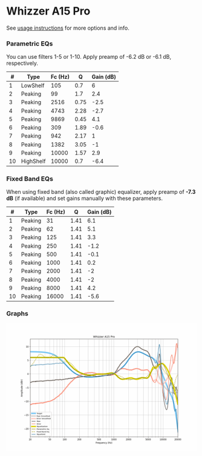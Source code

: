 # Whizzer A15 Pro
See [usage instructions](https://github.com/jaakkopasanen/AutoEq#usage) for more options and info.

### Parametric EQs
You can use filters 1-5 or 1-10. Apply preamp of -6.2 dB or -6.1 dB, respectively.

|   # | Type      |   Fc (Hz) |    Q |   Gain (dB) |
|-----|-----------|-----------|------|-------------|
|   1 | LowShelf  |       105 | 0.7  |         6   |
|   2 | Peaking   |        99 | 1.7  |         2.4 |
|   3 | Peaking   |      2516 | 0.75 |        -2.5 |
|   4 | Peaking   |      4743 | 2.28 |        -2.7 |
|   5 | Peaking   |      9869 | 0.45 |         4.1 |
|   6 | Peaking   |       309 | 1.89 |        -0.6 |
|   7 | Peaking   |       942 | 2.17 |         1   |
|   8 | Peaking   |      1382 | 3.05 |        -1   |
|   9 | Peaking   |     10000 | 1.57 |         2.9 |
|  10 | HighShelf |     10000 | 0.7  |        -6.4 |

### Fixed Band EQs
When using fixed band (also called graphic) equalizer, apply preamp of **-7.3 dB** (if available) and set gains manually with these parameters.

|   # | Type    |   Fc (Hz) |    Q |   Gain (dB) |
|-----|---------|-----------|------|-------------|
|   1 | Peaking |        31 | 1.41 |         6.1 |
|   2 | Peaking |        62 | 1.41 |         5.1 |
|   3 | Peaking |       125 | 1.41 |         3.3 |
|   4 | Peaking |       250 | 1.41 |        -1.2 |
|   5 | Peaking |       500 | 1.41 |        -0.1 |
|   6 | Peaking |      1000 | 1.41 |         0.2 |
|   7 | Peaking |      2000 | 1.41 |        -2   |
|   8 | Peaking |      4000 | 1.41 |        -2   |
|   9 | Peaking |      8000 | 1.41 |         4.2 |
|  10 | Peaking |     16000 | 1.41 |        -5.6 |

### Graphs
![](./Whizzer%20A15%20Pro.png)
